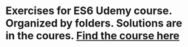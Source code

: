 # Exercises for ES6 Udemy course. Organized by folders. Solutions are in the coures. [Find the course here](https://www.udemy.com/deploying-web-apps-simplified-quick-or-in-depth-on-aws) 
